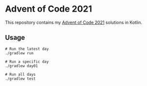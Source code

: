 # Advent of Code 2021

This repository contains my [Advent of Code 2021](https://adventofcode.com/2021) solutions in Kotlin.

## Usage

```shell script
# Run the latest day
./gradlew run

# Run a specific day
./gradlew day01

# Run all days
./gradlew test
```
